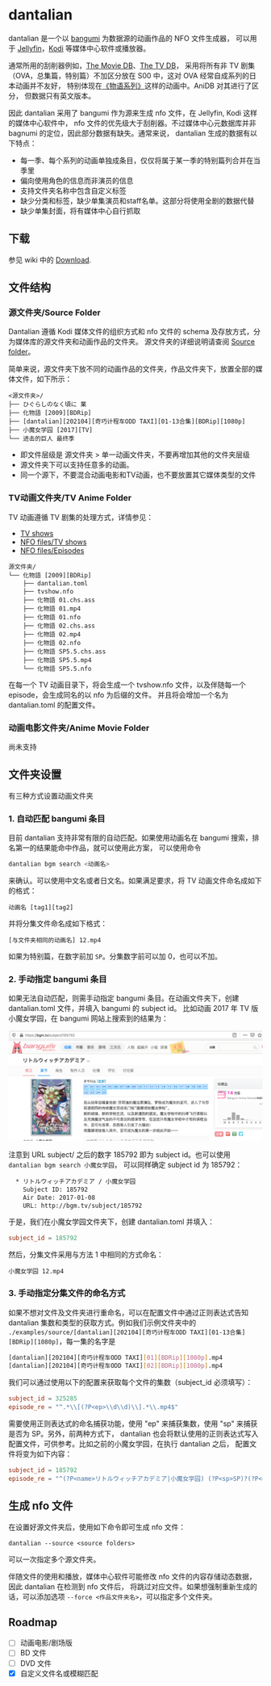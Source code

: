 # dantalian

dantalian 是一个以 [bangumi](https://bangumi.tv/) 为数据源的动画作品的 NFO 文件生成器，
可以用于 [Jellyfin](https://jellyfin.org/)，[Kodi](https://kodi.tv/) 等媒体中心软件或播放器。

通常所用的刮削器例如，[The Movie DB](https://www.themoviedb.org)、[The TV DB](https://thetvdb.com/)，
采用将所有非 TV 剧集（OVA，总集篇，特别篇）不加区分放在 S00 中，这对 OVA 经常自成系列的日本动画并不友好，
特别体现在[《物语系列》](https://www.themoviedb.org/tv/46195/season/0)这样的动画中。AniDB 对其进行了区分，
但数据只有英文版本。

因此 dantalian 采用了 bangumi 作为源来生成 nfo 文件，在 Jellyfin, Kodi 这样的媒体中心软件中，
nfo 文件的优先级大于刮削器。不过媒体中心元数据库并非 bagnumi 的定位，因此部分数据有缺失。通常来说，
dantalian 生成的数据有以下特点：

* 每一季、每个系列的动画单独成条目，仅仅将属于某一季的特别篇列合并在当季里
* 偏向使用角色的信息而非演员的信息
* 支持文件夹名称中包含自定义标签
* 缺少分类和标签，缺少单集演员和staff名单。这部分将使用全剧的数据代替
* 缺少单集封面，将有媒体中心自行抓取

## 下载

参见 wiki 中的 [Download](https://github.com/nanozuki/dantalian/wiki/Download).

## 文件结构

### 源文件夹/Source Folder

Dantalian 遵循 Kodi 媒体文件的组织方式和 nfo 文件的 schema 及存放方式，分为媒体库的源文件夹和动画作品的文件夹。
源文件夹的详细说明请查阅 [Source folder](https://kodi.wiki/view/Source_folder)。

简单来说，源文件夹下放不同的动画作品的文件夹，作品文件夹下，放置全部的媒体文件，如下所示：

```
<源文件夹>/
├── ひぐらしのなく頃に 業
├── 化物語 [2009][BDRip]
├── [dantalian][202104][奇巧计程车ODD TAXI][01-13合集][BDRip][1080p]
├── 小魔女学园 [2017][TV]
└── 进击的巨人 最终季
```

* 即文件层级是 源文件夹 > 单一动画文件夹，不要再增加其他的文件夹层级
* 源文件夹下可以支持任意多的动画。
* 同一个源下，不要混合动画电影和TV动画，也不要放置其它媒体类型的文件

### TV动画文件夹/TV Anime Folder

TV 动画遵循 TV 剧集的处理方式，详情参见：
* [TV shows](https://kodi.wiki/view/Naming_video_files/TV_shows)
* [NFO files/TV shows](https://kodi.wiki/view/NFO_files/TV_shows)
* [NFO files/Episodes](https://kodi.wiki/view/NFO_files/Episodes)

```
源文件夹/
└── 化物語 [2009][BDRip]
    ├── dantalian.toml
    ├── tvshow.nfo
    ├── 化物語 01.chs.ass
    ├── 化物語 01.mp4
    ├── 化物語 01.nfo
    ├── 化物語 02.chs.ass
    ├── 化物語 02.mp4
    ├── 化物語 02.nfo
    ├── 化物語 SP5.5.chs.ass
    ├── 化物語 SP5.5.mp4
    └── 化物語 SP5.5.nfo
```

在每一个 TV 动画目录下，将会生成一个 tvshow.nfo 文件，以及伴随每一个 episode，会生成同名的以 nfo 为后缀的文件。
并且将会增加一个名为 dantalian.toml 的配置文件。

### 动画电影文件夹/Anime Movie Folder

尚未支持

## 文件夹设置

有三种方式设置动画文件夹

### 1. 自动匹配 bangumi 条目

目前 dantalian 支持非常有限的自动匹配。如果使用动画名在 bangumi 搜索，排名第一的结果能命中作品，就可以使用此方案，
可以使用命令 

```sh
dantalian bgm search <动画名>
```

来确认。可以使用中文名或者日文名。如果满足要求，将 TV 动画文件命名成如下的格式：

```
动画名 [tag1][tag2]
```

并将分集文件命名成如下格式：

```
[与文件夹相同的动画名] 12.mp4
```

如果为特别篇，在数字前加 `SP`。分集数字前可以加 0，也可以不加。

### 2. 手动指定 bangumi 条目

如果无法自动匹配，则需手动指定 bangumi 条目。在动画文件夹下，创建 dantalian.toml 文件，并填入 bangumi 的 subject id。
比如动画 2017 年 TV 版小魔女学园，在 bangumi 网站上搜索到的结果为：

![bangumi subject 185792](./imgs/subject_185792.png)

注意到 URL subject/ 之后的数字 185792 即为 subject id。也可以使用 `dantalian bgm search 小魔女学园`， 可以同样确定 subject id 为 185792：

```
  * リトルウィッチアカデミア / 小魔女学园
    Subject ID: 185792
    Air Date: 2017-01-08
    URL: http://bgm.tv/subject/185792
```

于是，我们在小魔女学园文件夹下，创建 dantalian.toml 并填入：

```toml
subject_id = 185792
```

然后，分集文件采用与方法 1 中相同的方式命名：

```
小魔女学园 12.mp4
```

### 3. 手动指定分集文件的命名方式

如果不想对文件及文件夹进行重命名，可以在配置文件中通过正则表达式告知 dantalian 集数和类型的获取方式。例如我们示例文件夹中的 `./examples/source/[dantalian][202104][奇巧计程车ODD TAXI][01-13合集][BDRip][1080p]`，每一集的名字是

```sh
[dantalian][202104][奇巧计程车ODD TAXI][01][BDRip][1080p].mp4
[dantalian][202104][奇巧计程车ODD TAXI][02][BDRip][1080p].mp4
```

我们可以通过使用以下的配置来获取每个文件的集数（subject_id 必须填写）：

```toml
subject_id = 325285
episode_re = "^.*\\[(?P<ep>\\d\\d)\\].*\\.mp4$"
```

需要使用正则表达式的命名捕获功能，使用 "ep" 来捕获集数，使用 "sp" 来捕获是否为 SP。另外，前两种方式下，
dantalian 也会将默认使用的正则表达式写入配置文件，可供参考。比如之前的小魔女学园，在执行 dantalian 之后，
配置文件将变为如下内容：

```toml
subject_id = 185792
episode_re = "^(?P<name>リトルウィッチアカデミア|小魔女学园) (?P<sp>SP)?(?P<ep>[.\\d]+)\\."
```

## 生成 nfo 文件

在设置好源文件夹后，使用如下命令即可生成 nfo 文件：

```
dantalian --source <source folders>
```

可以一次指定多个源文件夹。

伴随文件的使用和播放，媒体中心软件可能修改 nfo 文件的内容存储动态数据，因此 dantalian 在检测到 nfo 文件后，
将跳过对应文件。如果想强制重新生成的话，可以添加选项 `--force <作品文件夹名>`，可以指定多个文件夹。

## Roadmap

- [ ] 动画电影/剧场版
- [ ] BD 文件
- [ ] DVD 文件
- [x] 自定义文件名或模糊匹配
